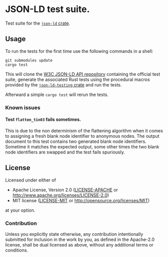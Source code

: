 # JSON-LD test suite.

<!-- cargo-rdme start -->

Test suite for the [`json-ld` crate](https://crates.io/crates/json-ld).

## Usage

To run the tests for the first time use the following commands in
a shell:
```text
git submodules update
cargo test
```

This will clone the [W3C JSON-LD API repository](https://github.com/w3c/json-ld-api)
containing the official test suite,
generate the associated Rust tests using the procedural macros provided by the
[`json-ld-testing` crate]() and run the tests.

Afterward a simple `cargo test` will rerun the tests.

### Known issues

#### Test `flatten_tin03` fails sometimes.

This is due to the non determinism of the flattening algorithm when it comes
to assigning a fresh blank node identifier to anonymous nodes.
The output document to this test contains two generated blank node identifiers.
Sometime it matches the expected output, some other times the two blank node identifiers
are swapped and the test fails spuriously.

<!-- cargo-rdme end -->

## License

Licensed under either of

 * Apache License, Version 2.0 ([LICENSE-APACHE](LICENSE-APACHE) or http://www.apache.org/licenses/LICENSE-2.0)
 * MIT license ([LICENSE-MIT](LICENSE-MIT) or http://opensource.org/licenses/MIT)

at your option.

### Contribution

Unless you explicitly state otherwise, any contribution intentionally submitted
for inclusion in the work by you, as defined in the Apache-2.0 license, shall be dual licensed as above, without any
additional terms or conditions.
